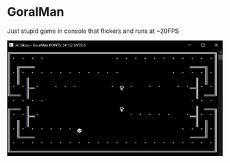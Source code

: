 # GoralMan

Just stupid game in console that flickers and runs at ~20FPS

<img src="https://github.com/GeorgeSikora/GoralMan/blob/master/screenshot.png"></img>
